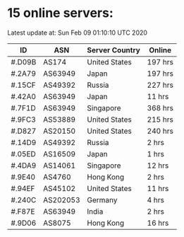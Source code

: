 # 15 online servers:

Latest update at: Sun Feb 09 01:10:10 UTC 2020

| ID | ASN | Server Country | Online |
| -- | --- | -------------- | ------ |
| #.D09B | AS174 | United States | 197 hrs |
| #.2A79 | AS63949 | Japan | 197 hrs |
| #.15CF | AS49392 | Russia | 227 hrs |
| #.42A0 | AS63949 | Japan | 11 hrs |
| #.7F1D | AS63949 | Singapore | 368 hrs |
| #.9FC3 | AS53889 | United States | 215 hrs |
| #.D827 | AS20150 | United States | 240 hrs |
| #.14D9 | AS49392 | Russia | 2 hrs |
| #.05ED | AS16509 | Japan | 1 hrs |
| #.4DA9 | AS14061 | Singapore | 12 hrs |
| #.9E40 | AS4760 | Hong Kong | 2 hrs |
| #.94EF | AS45102 | United States | 11 hrs |
| #.240C | AS202053 | Germany | 4 hrs |
| #.F87E | AS63949 | India | 2 hrs |
| #.9D06 | AS8075 | Hong Kong | 16 hrs |

